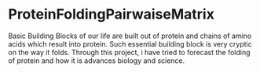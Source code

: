 # ProteinFoldingPairwaiseMatrix
Basic Building Blocks of our life are built out of protein and chains of amino acids which result into protein. Such essential building block is very cryptic on the way it folds. Through this project, i have tried to forecast the folding of protein and how it is advances biology and science.
